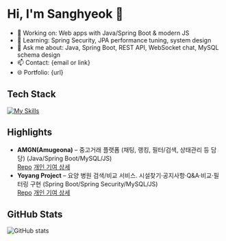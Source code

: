 # Hi, I'm Sanghyeok 👋
- 🔭 Working on: Web apps with Java/Spring Boot & modern JS
- 🌱 Learning: Spring Security, JPA performance tuning, system design
- 💬 Ask me about: Java, Spring Boot, REST API, WebSocket chat, MySQL schema design
- 📫 Contact: {email or link}
- 🌐 Portfolio: {url}

## Tech Stack
[![My Skills](https://skillicons.dev/icons?i=javascript,java,spring,mysql,docker,html,css,git)]()

## Highlights
- **AMGN(Amugeona)** – 중고거래 플랫폼 (채팅, 랭킹, 필터/검색, 상태관리 등 담당) (Java/Spring Boot/MySQL/JS)  
  [Repo](https://github.com/torye2/AMGN)
  [개인 기여 상세](https://github.com/torye2/AMGN/blob/master/docs/CONTRIBUTION_sanghyeok.md)
- **Yoyang Project** – 요양 병원 검색/비교 서비스. 시설찾기·공지사항·Q&A·비교·필터링 구현 (Spring Boot/Spring Security/MySQL/JS)  
  [Repo](https://github.com/sanghyeok07/yoyang-project)
  [개인 기여 상세](https://github.com/torye2/AMGN/blob/master/docs/CONTRIBUTION_sanghyeok.md)

## GitHub Stats
![GitHub stats](https://github-readme-stats.vercel.app/api?username=sanghyeok07&show_icons=true)
